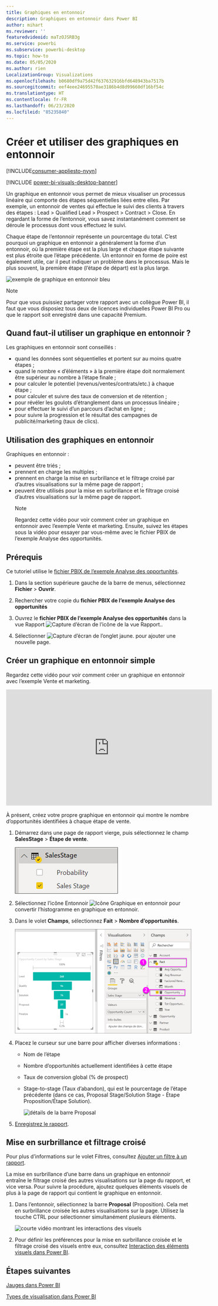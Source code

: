```yaml
---
title: Graphiques en entonnoir
description: Graphiques en entonnoir dans Power BI
author: mihart
ms.reviewer: ''
featuredvideoid: maTzOJSRB3g
ms.service: powerbi
ms.subservice: powerbi-desktop
ms.topic: how-to
ms.date: 05/05/2020
ms.author: rien
LocalizationGroup: Visualizations
ms.openlocfilehash: b0680df9a75d42f637632916bfd648943ba7517b
ms.sourcegitcommit: eef4eee24695570ae3186b4d8d99660df16bf54c
ms.translationtype: HT
ms.contentlocale: fr-FR
ms.lasthandoff: 06/23/2020
ms.locfileid: "85235840"
---
```

# <a name="create-and-use-funnel-charts"></a>Créer et utiliser des graphiques en entonnoir

[!INCLUDE[consumer-appliesto-nyyn](../includes/consumer-appliesto-nyyn.md)]

[!INCLUDE [power-bi-visuals-desktop-banner](../includes/power-bi-visuals-desktop-banner.md)]

Un graphique en entonnoir vous permet de mieux visualiser un processus linéaire qui comporte des étapes séquentielles liées entre elles. Par exemple, un entonnoir de ventes qui effectue le suivi des clients à travers des étapes : Lead \> Qualified Lead \> Prospect \> Contract \> Close.  En regardant la forme de l’entonnoir, vous savez instantanément comment se déroule le processus dont vous effectuez le suivi.

Chaque étape de l’entonnoir représente un pourcentage du total. C’est pourquoi un graphique en entonnoir a généralement la forme d’un entonnoir, où la première étape est la plus large et chaque étape suivante est plus étroite que l’étape précédente.  Un entonnoir en forme de poire est également utile, car il peut indiquer un problème dans le processus.  Mais le plus souvent, la première étape (l’étape de départ) est la plus large.

![exemple de graphique en entonnoir bleu](media/power-bi-visualization-funnel-charts/funnelplain.png)

> [!NOTE]
> Pour que vous puissiez partager votre rapport avec un collègue Power BI, il faut que vous disposiez tous deux de licences individuelles Power BI Pro ou que le rapport soit enregistré dans une capacité Premium.    

## <a name="when-to-use-a-funnel-chart"></a>Quand faut-il utiliser un graphique en entonnoir ?
Les graphiques en entonnoir sont conseillés :

* quand les données sont séquentielles et portent sur au moins quatre étapes ;
* quand le nombre « d’éléments » à la première étape doit normalement être supérieur au nombre à l’étape finale ;
* pour calculer le potentiel (revenus/ventes/contrats/etc.) à chaque étape ;
* pour calculer et suivre des taux de conversion et de rétention ;
* pour révéler les goulots d’étranglement dans un processus linéaire ;
* pour effectuer le suivi d’un parcours d’achat en ligne ;
* pour suivre la progression et le résultat des campagnes de publicité/marketing (taux de clics).

## <a name="working-with-funnel-charts"></a>Utilisation des graphiques en entonnoir
Graphiques en entonnoir :

* peuvent être triés ;
* prennent en charge les multiples ;
* prennent en charge la mise en surbrillance et le filtrage croisé par d’autres visualisations sur la même page de rapport ;
* peuvent être utilisés pour la mise en surbrillance et le filtrage croisé d’autres visualisations sur la même page de rapport.
   > [!NOTE]
   > Regardez cette vidéo pour voir comment créer un graphique en entonnoir avec l’exemple Vente et marketing. Ensuite, suivez les étapes sous la vidéo pour essayer par vous-même avec le fichier PBIX de l’exemple Analyse des opportunités.
   > 
   > 
## <a name="prerequisite"></a>Prérequis

Ce tutoriel utilise le [fichier PBIX de l’exemple Analyse des opportunités](https://download.microsoft.com/download/9/1/5/915ABCFA-7125-4D85-A7BD-05645BD95BD8/Opportunity%20Analysis%20Sample%20PBIX.pbix
).

1. Dans la section supérieure gauche de la barre de menus, sélectionnez **Fichier** > **Ouvrir**.
   
2. Rechercher votre copie du **fichier PBIX de l’exemple Analyse des opportunités**

1. Ouvrez le **fichier PBIX de l’exemple Analyse des opportunités** dans la vue Rapport ![Capture d’écran de l’icône de la vue Rapport.](media/power-bi-visualization-kpi/power-bi-report-view.png).

1. Sélectionner ![Capture d’écran de l’onglet jaune.](media/power-bi-visualization-kpi/power-bi-yellow-tab.png) pour ajouter une nouvelle page.


## <a name="create-a-basic-funnel-chart"></a>Créer un graphique en entonnoir simple
Regardez cette vidéo pour voir comment créer un graphique en entonnoir avec l’exemple Vente et marketing.

<iframe width="560" height="315" src="https://www.youtube.com/embed/qKRZPBnaUXM" frameborder="0" allow="autoplay; encrypted-media" allowfullscreen></iframe>


À présent, créez votre propre graphique en entonnoir qui montre le nombre d’opportunités identifiées à chaque étape de vente.

1. Démarrez dans une page de rapport vierge, puis sélectionnez le champ **SalesStage** \> **Étape de vente**.
   
    ![sélectionner Étape de vente](media/power-bi-visualization-funnel-charts/funnelselectfield-new.png)

1. Sélectionnez l’icône Entonnoir ![Icône Graphique en entonnoir](media/power-bi-visualization-funnel-charts/power-bi-funnel-icon.png) pour convertir l’histogramme en graphique en entonnoir.

2. Dans le volet **Champs**, sélectionnez **Fait** \> **Nombre d’opportunités**.
   
    ![générer le graphique en entonnoir](media/power-bi-visualization-funnel-charts/power-bi-funnel-2.png)
4. Placez le curseur sur une barre pour afficher diverses informations :
   
   * Nom de l’étape
   * Nombre d’opportunités actuellement identifiées à cette étape
   * Taux de conversion global (% de prospect) 
   * Stage-to-stage (Taux d’abandon), qui est le pourcentage de l’étape précédente (dans ce cas, Proposal Stage/Solution Stage - Étape Proposition/Étape Solution).
     
     ![détails de la barre Proposal](media/power-bi-visualization-funnel-charts/funnelhover-new.png)

6. [Enregistrez le rapport](../create-reports/service-report-save.md).

## <a name="highlighting-and-cross-filtering"></a>Mise en surbrillance et filtrage croisé
Pour plus d’informations sur le volet Filtres, consultez [Ajouter un filtre à un rapport](../create-reports/power-bi-report-add-filter.md).

La mise en surbrillance d’une barre dans un graphique en entonnoir entraîne le filtrage croisé des autres visualisations sur la page du rapport, et vice versa. Pour suivre la procédure, ajoutez quelques éléments visuels de plus à la page de rapport qui contient le graphique en entonnoir.

1. Dans l’entonnoir, sélectionnez la barre **Proposal** (Proposition). Cela met en surbrillance croisée les autres visualisations sur la page. Utilisez la touche CTRL pour sélectionner simultanément plusieurs éléments.
   
   ![courte vidéo montrant les interactions des visuels](media/power-bi-visualization-funnel-charts/funnelchartnoowl.gif)
2. Pour définir les préférences pour la mise en surbrillance croisée et le filtrage croisé des visuels entre eux, consultez [Interaction des éléments visuels dans Power BI](../create-reports/service-reports-visual-interactions.md).

## <a name="next-steps"></a>Étapes suivantes

[Jauges dans Power BI](power-bi-visualization-radial-gauge-charts.md)

[Types de visualisation dans Power BI](power-bi-visualization-types-for-reports-and-q-and-a.md)



